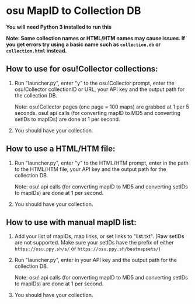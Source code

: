 # osu MapID to Collection DB 

**You will need Python 3 installed to run this**

**Note: Some collection names or HTML/HTM names may cause issues. If you get errors try using a basic name such as `collection.db` or `collection.html` instead.**

## How to use for osu!Collector collections:
1. Run "launcher.py", enter "y" to the osu!Collector prompt, enter the osu!Collector collectionID or URL, your API key and the output path for the collection DB. 

    Note: osu!Collector pages (one page = 100 maps) are grabbed at 1 per 5 seconds. osu! api calls (for converting mapID to MD5 and converting setIDs to mapIDs) are done at 1 per second.
2. You should have your collection.

## How to use a HTML/HTM file:
1. Run "launcher.py", enter "y" to the HTML/HTM prompt, enter in the path to the HTML/HTM file, your API key and the output path for the collection DB. 


    Note: osu! api calls (for converting mapID to MD5 and converting setIDs to mapIDs) are done at 1 per second.
3. You should have your collection.

## How to use with manual mapID list:
1. Add your list of mapIDs, map links, or set links to "list.txt". (Raw setIDs are not supported. Make sure your setIDs have the prefix of either `https://osu.ppy.sh/s/` or `https://osu.ppy.sh/beatmapsets/`)
2. Run "launcher.py", enter in your API key and the output path for the collection DB.

    Note: osu! api calls (for converting mapID to MD5 and converting setIDs to mapIDs) are done at 1 per second.
3. You should have your collection.
